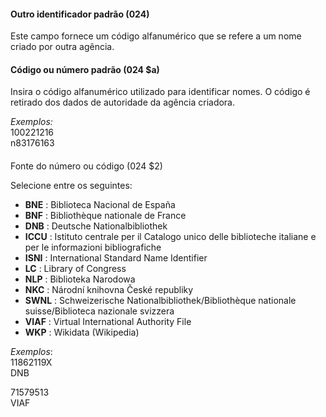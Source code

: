 #### Outro identificador padrão (024)

Este campo fornece um código alfanumérico que se refere a um nome criado por outra agência.

#### Código ou número padrão (024 $a)

Insira o código alfanumérico utilizado para identificar nomes. O código é retirado dos dados de autoridade da agência criadora.

_Exemplos:_  
100221216  
n83176163

####   
Fonte do número ou código (024 $2)

Selecione entre os seguintes:

- **BNE** : Biblioteca Nacional de España
- **BNF** : Bibliothèque nationale de France
- **DNB** : Deutsche Nationalbibliothek
- **ICCU** : Istituto centrale per il Catalogo unico delle biblioteche italiane e per le informazioni bibliografiche
- **ISNI** : International Standard Name Identifier
- **LC** : Library of Congress
- **NLP** : Biblioteka Narodowa
- **NKC** : Národní knihovna České republiky 
- **SWNL** : Schweizerische Nationalbibliothek/Bibliothèque nationale suisse/Biblioteca nazionale svizzera
- **VIAF** : Virtual International Authority File
- **WKP** : Wikidata (Wikipedia)

_Exemplos_:  
11862119X  
DNB  
  
71579513  
VIAF